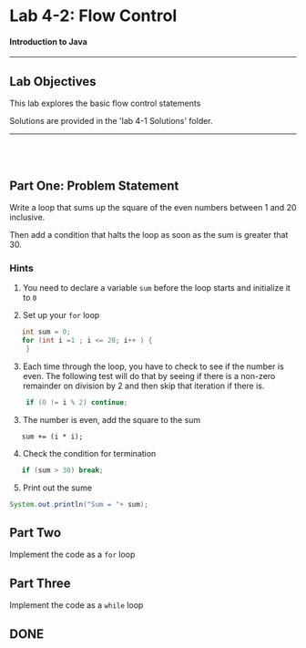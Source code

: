 # Lab 4-2: Flow Control
#### Introduction to Java
---
## Lab Objectives

This lab explores the basic flow control statements

Solutions are provided in the 'lab 4-1 Solutions' folder.

---
<br/>
<br/>

## Part One: Problem Statement

Write a loop that sums up the square of the even numbers between 1 and 20 inclusive. 

Then add a condition that halts the loop as soon as the sum is greater that 30.


### Hints

1. You need to declare a variable `sum` before the loop starts and initialize it to `0`

2. Set up your `for` loop
```java
   int sum = 0;
   for (int i =1 ; i <= 20; i++ ) {
	}
```

3. Each time through the loop, you have to check to see if the number is even. The following test will do that by seeing if there is a non-zero remainder on division by 2 and then skip that iteration if there is.

```java
	if (0 != i % 2) continue;
```
3. The number is even, add the square to the sum

```
   sum += (i * i);
```

4. Check the condition for termination

```java
   if (sum > 30) break;
```
5. Print out the sume

```java
System.out.println("Sum = "+ sum);
```

## Part Two

Implement the code as a `for` loop

## Part Three

Implement the code as a `while` loop

## DONE
